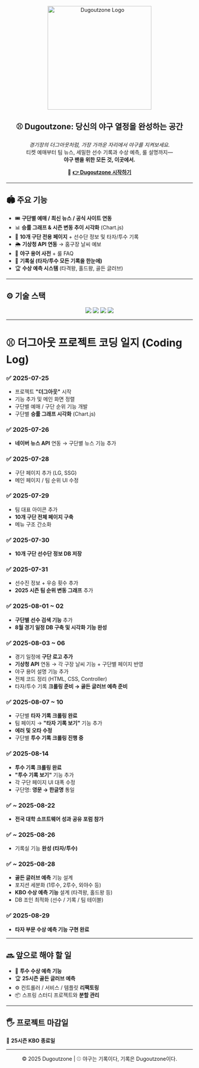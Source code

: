 <p align="center">
  <img src="https://dugoutzone.s3.ap-northeast-2.amazonaws.com/dugoutzonelogo.png" alt="Dugoutzone Logo" width="280"/>
</p>

<h2 align="center">⚾ Dugoutzone: 당신의 야구 열정을 완성하는 공간</h2>

<p align="center">
  <i>경기장의 더그아웃처럼, 가장 가까운 자리에서 야구를 지켜보세요.</i><br>
  티켓 예매부터 팀 뉴스, 세밀한 선수 기록과 수상 예측, 룰 설명까지—<br>
  <b>야구 팬을 위한 모든 것, 이곳에서.</b>
</p>

<p align="center">
  🔗 <a href="http://dugoutzone.shop/dugout" target="_blank"><strong>👉 Dugoutzone 시작하기</strong></a>
</p>

---

## 🏟️ 주요 기능
- 🎟️ **구단별 예매 / 최신 뉴스 / 공식 사이트 연동**
- 📊 **승률 그래프 & 시즌 변동 추이 시각화** (Chart.js)
- 👥 **10개 구단 전용 페이지** + 선수단 정보 및 타자/투수 기록
- 🌦️ **기상청 API 연동** → 홈구장 날씨 예보
- 📖 **야구 용어 사전** + 룰 FAQ
- 🧾 **기록실 (타자/투수 모든 기록을 한눈에)**
- 🏆 **수상 예측 시스템** (타격왕, 홀드왕, 골든 글러브)

---

## ⚙️ 기술 스택
<p align="center">
  <img src="https://img.shields.io/badge/Java-SpringBoot-green?logo=spring&logoColor=white"/> 
  <img src="https://img.shields.io/badge/MySQL-Database-blue?logo=mysql&logoColor=white"/> 
  <img src="https://img.shields.io/badge/AWS-Cloud-orange?logo=amazonaws&logoColor=white"/>
  <img src="https://img.shields.io/badge/HTML-CSS--JS-lightgrey?logo=html5&logoColor=white"/>
</p>

---

# ⚾ 더그아웃 프로젝트 코딩 일지 (Coding Log)

### ✅ 2025-07-25
- 프로젝트 **"더그아웃"** 시작
- 기능 추가 및 메인 화면 정렬
- 구단별 예매 / 구단 순위 기능 개발
- 구단별 **승률 그래프 시각화** (Chart.js)

### ✅ 2025-07-26
- **네이버 뉴스 API** 연동 → 구단별 뉴스 기능 추가

### ✅ 2025-07-28
- 구단 페이지 추가 (LG, SSG)
- 메인 페이지 / 팀 순위 UI 수정

### ✅ 2025-07-29
- 팀 대표 아이콘 추가
- **10개 구단 전체 페이지 구축**
- 메뉴 구조 간소화

### ✅ 2025-07-30
- **10개 구단 선수단 정보 DB 저장**

### ✅ 2025-07-31
- 선수진 정보 + 우승 횟수 추가
- **2025 시즌 팀 순위 변동 그래프** 추가

### ✅ 2025-08-01 ~ 02
- **구단별 선수 검색 기능** 추가
- **8월 경기 일정 DB 구축 및 시각화 기능 완성**

### ✅ 2025-08-03 ~ 06
- 경기 일정에 **구단 로고 추가**
- **기상청 API** 연동 → 각 구장 날씨 기능 + 구단별 페이지 반영
- 야구 용어 설명 기능 추가
- 전체 코드 정리 (HTML, CSS, Controller)
- 타자/투수 기록 **크롤링 준비 → 골든 글러브 예측 준비**

### ✅ 2025-08-07 ~ 10
- 구단별 **타자 기록 크롤링 완료**
- 팀 페이지 → **"타자 기록 보기"** 기능 추가
- **에러 및 오타 수정**
- 구단별 **투수 기록 크롤링 진행 중**

### ✅ 2025-08-14
- **투수 기록 크롤링 완료**
- **"투수 기록 보기"** 기능 추가
- 각 구단 페이지 UI 대폭 수정
- 구단명: **영문 → 한글명** 통일

### ✅ ~ 2025-08-22
- **전국 대학 소프트웨어 성과 공유 포럼 참가**

### ✅ ~ 2025-08-26
- 기록실 기능 **완성 (타자/투수)**

### ✅ ~ 2025-08-28
- **골든 글러브 예측** 기능 설계
- 포지션 세분화 (1루수, 2루수, 외야수 등)
- **KBO 수상 예측 기능** 설계 (타격왕, 홀드왕 등)
- DB 조인 최적화 (선수 / 기록 / 팀 테이블)

### ✅ 2025-08-29
- **타자 부문 수상 예측 기능 구현 완료**

---

## 🔜 앞으로 해야 할 일
- 🥎 **투수 수상 예측 기능**
- 🏆 **25시즌 골든 글러브 예측**
- ⚙️ 컨트롤러 / 서비스 / 템플릿 **리팩토링**
- 📦 스프링 스터디 프로젝트와 **분할 관리**

---

## 🖐️ 프로젝트 마감일
📌 **25시즌 KBO 종료일**

---

<p align="center">
  © 2025 Dugoutzone | ⚾ 야구는 기록이다, 기록은 Dugoutzone이다.
</p>

